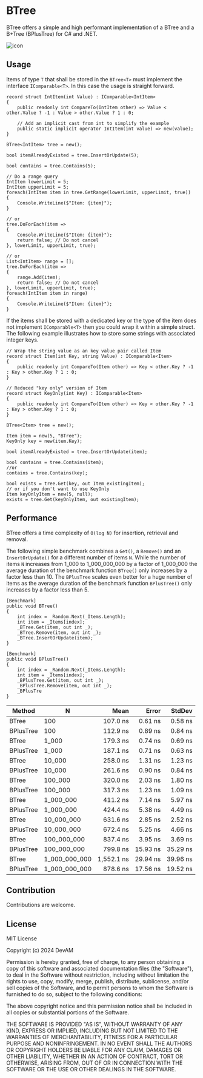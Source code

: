 # BTree

BTree offers a simple and high performant implementation of a BTree and a B+Tree (BPlusTree) for C# and .NET.

![icon](https://raw.githubusercontent.com/DevAM-Tools/BTree/main/icon.png)

## Usage
Items of type `T` that shall be stored in the `BTree<T>` must implement the interface `IComparable<T>`. In this case the usage is straight forward.

```CSharp
record struct IntItem(int Value) : IComparable<IntItem>
{
    public readonly int CompareTo(IntItem other) => Value < other.Value ? -1 : Value > other.Value ? 1 : 0;

    // Add an implicit cast from int to simplify the example
    public static implicit operator IntItem(int value) => new(value);
}

BTree<IntItem> tree = new();

bool itemAlreadyExisted = tree.InsertOrUpdate(5);

bool contains = tree.Contains(5);

// Do a range query
IntItem lowerLimit = 5;
IntItem upperLimit = 5;
foreach(IntItem item in tree.GetRange(lowerLimit, upperLimit, true))
{
    Console.WriteLine($"Item: {item}");
}

// or
tree.DoForEach(item => 
{
    Console.WriteLine($"Item: {item}");
    return false; // Do not cancel
}, lowerLimit, upperLimit, true);

// or
List<IntItem> range = [];
tree.DoForEach(item => 
{
    range.Add(item);
    return false; // Do not cancel
}, lowerLimit, upperLimit, true);
foreach(IntItem item in range)
{
    Console.WriteLine($"Item: {item}");
}

```

If the items shall be stored with a dedicated key or the type of the item does not implement `IComparable<T>` then you could wrap it within a simple struct. The following example illustrates how to store some strings with associated integer keys.

```CSharp
// Wrap the string value as an key value pair called Item
record struct Item(int Key, string Value) : IComparable<Item>
{
    public readonly int CompareTo(Item other) => Key < other.Key ? -1 : Key > other.Key ? 1 : 0;
}

// Reduced "key only" version of Item
record struct KeyOnly(int Key) : IComparable<Item>
{
    public readonly int CompareTo(Item other) => Key < other.Key ? -1 : Key > other.Key ? 1 : 0;
}

BTree<Item> tree = new();

Item item = new(5, "BTree");
KeyOnly key = new(item.Key);

bool itemAlreadyExisted = tree.InsertOrUpdate(item);

bool contains = tree.Contains(item);
//or
contains = tree.Contains(key);

bool exists = tree.Get(key, out Item existingItem);
// or if you don't want to use KeyOnly
Item keyOnlyItem = new(5, null);
exists = tree.Get(keyOnlyItem, out existingItem);
```

## Performance

BTree offers a time complexity of `O(log N)` for insertion, retrieval and removal.

The following simple benchmark combines a `Get()`, a `Remove()` and an `InsertOrUpdate()` for a different number of items `N`.
While the number of items `N` increases from 1_000 to 1_000_000_000 by a factor of 1_000_000 the average duration of the benchmark function `BTree()` only increases by a factor less than 10.
The `BPlusTree` scales even better for a huge number of items as the average duration of the benchmark function `BPlusTree()` only increases by a factor less than 5.


```CSharp
[Benchmark]
public void BTree()
{
    int index = _Random.Next(_Items.Length);
    int item = _Items[index];
    _BTree.Get(item, out int _);
    _BTree.Remove(item, out int _);
    _BTree.InsertOrUpdate(item);
}

[Benchmark]
public void BPlusTree()
{
    int index = _Random.Next(_Items.Length);
    int item = _Items[index];
    _BPlusTree.Get(item, out int _);
    _BPlusTree.Remove(item, out int _);
    _BPlusTre
}
```

| Method    | N             | Mean       | Error    | StdDev   |
|---------- |-------------- |-----------:|---------:|---------:|
| BTree     | 100           |   107.0 ns |  0.61 ns |  0.58 ns |
| BPlusTree | 100           |   112.9 ns |  0.89 ns |  0.84 ns |
| BTree     | 1_000         |   179.3 ns |  0.74 ns |  0.69 ns |
| BPlusTree | 1_000         |   187.1 ns |  0.71 ns |  0.63 ns |
| BTree     | 10_000        |   258.0 ns |  1.31 ns |  1.23 ns |
| BPlusTree | 10_000        |   261.6 ns |  0.90 ns |  0.84 ns |
| BTree     | 100_000       |   320.0 ns |  2.03 ns |  1.80 ns |
| BPlusTree | 100_000       |   317.3 ns |  1.23 ns |  1.09 ns |
| BTree     | 1_000_000     |   411.2 ns |  7.14 ns |  5.97 ns |
| BPlusTree | 1_000_000     |   424.4 ns |  5.38 ns |  4.49 ns |
| BTree     | 10_000_000    |   631.6 ns |  2.85 ns |  2.52 ns |
| BPlusTree | 10_000_000    |   672.4 ns |  5.25 ns |  4.66 ns |
| BTree     | 100_000_000   |   837.4 ns |  3.95 ns |  3.69 ns |
| BPlusTree | 100_000_000   |   799.8 ns | 15.93 ns | 35.29 ns |
| BTree     | 1_000_000_000 | 1,552.1 ns | 29.94 ns | 39.96 ns |
| BPlusTree | 1_000_000_000 |   878.6 ns | 17.56 ns | 19.52 ns |


## Contribution

Contributions are welcome.

## License

MIT License

Copyright (c) 2024 DevAM

Permission is hereby granted, free of charge, to any person obtaining a copy
of this software and associated documentation files (the "Software"), to deal
in the Software without restriction, including without limitation the rights
to use, copy, modify, merge, publish, distribute, sublicense, and/or sell
copies of the Software, and to permit persons to whom the Software is
furnished to do so, subject to the following conditions:

The above copyright notice and this permission notice shall be included in all
copies or substantial portions of the Software.

THE SOFTWARE IS PROVIDED "AS IS", WITHOUT WARRANTY OF ANY KIND, EXPRESS OR
IMPLIED, INCLUDING BUT NOT LIMITED TO THE WARRANTIES OF MERCHANTABILITY,
FITNESS FOR A PARTICULAR PURPOSE AND NONINFRINGEMENT. IN NO EVENT SHALL THE
AUTHORS OR COPYRIGHT HOLDERS BE LIABLE FOR ANY CLAIM, DAMAGES OR OTHER
LIABILITY, WHETHER IN AN ACTION OF CONTRACT, TORT OR OTHERWISE, ARISING FROM,
OUT OF OR IN CONNECTION WITH THE SOFTWARE OR THE USE OR OTHER DEALINGS IN THE
SOFTWARE.
